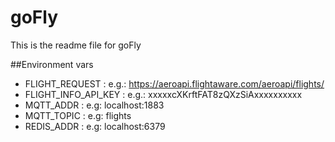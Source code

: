 # goFly
This is the readme file for goFly

##Environment vars
 - FLIGHT_REQUEST : e.g.: https://aeroapi.flightaware.com/aeroapi/flights/
 - FLIGHT_INFO_API_KEY : e.g.: xxxxxcXKrftFAT8zQXzSiAxxxxxxxxxx
 - MQTT_ADDR : e.g: localhost:1883
 - MQTT_TOPIC : e.g: flights
 - REDIS_ADDR : e.g: localhost:6379
